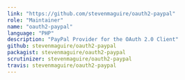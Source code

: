 ```yaml
---
link: "https://github.com/stevenmaguire/oauth2-paypal"
role: "Maintainer"
name: "oauth2-paypal"
language: "PHP"
description: "PayPal Provider for the OAuth 2.0 Client"
github: stevenmaguire/oauth2-paypal
packagist: stevenmaguire/oauth2-paypal
scrutinizer: stevenmaguire/oauth2-paypal
travis: stevenmaguire/oauth2-paypal
---
```


